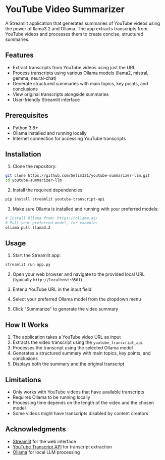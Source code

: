 # YouTube Video Summarizer

A Streamlit application that generates summaries of YouTube videos using the power of llama3.2 and Ollama. The app extracts transcripts from YouTube videos and processes them to create concise, structured summaries.

## Features

- Extract transcripts from YouTube videos using just the URL
- Process transcripts using various Ollama models (llama2, mistral, gemma, neural-chat)
- Generate structured summaries with main topics, key points, and conclusions
- View original transcripts alongside summaries
- User-friendly Streamlit interface

## Prerequisites

- Python 3.8+
- Ollama installed and running locally
- Internet connection for accessing YouTube transcripts

## Installation

1. Clone the repository:
```bash
git clone https://github.com/Selim321/youtube-summarizer-llm.git
cd youtube-summarizer-llm
```

2. Install the required dependencies:
```bash
pip install streamlit youtube-transcript-api
```

3. Make sure Ollama is installed and running with your preferred models:
```bash
# Install Ollama from: https://ollama.ai/
# Pull your preferred model, for example:
ollama pull llama3.2
```

## Usage

1. Start the Streamlit app:
```bash
streamlit run app.py
```

2. Open your web browser and navigate to the provided local URL (typically `http://localhost:8501`)

3. Enter a YouTube URL in the input field

4. Select your preferred Ollama model from the dropdown menu

5. Click "Summarize" to generate the video summary

## How It Works

1. The application takes a YouTube video URL as input
2. Extracts the video transcript using the `youtube_transcript_api`
3. Processes the transcript using the selected Ollama model
4. Generates a structured summary with main topics, key points, and conclusions
5. Displays both the summary and the original transcript

## Limitations

- Only works with YouTube videos that have available transcripts
- Requires Ollama to be running locally
- Processing time depends on the length of the video and the chosen model
- Some videos might have transcripts disabled by content creators

## Acknowledgments

- [Streamlit](https://streamlit.io/) for the web interface
- [YouTube Transcript API](https://github.com/jdepoix/youtube-transcript-api) for transcript extraction
- [Ollama](https://ollama.ai/) for local LLM processing